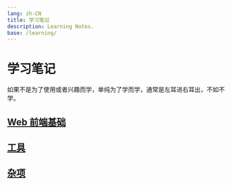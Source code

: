 ```yaml
---
lang: zh-CN
title: 学习笔记
description: Learning Notes.
base: /learning/
---
```

# 学习笔记

如果不是为了使用或者兴趣而学，单纯为了学而学，通常是左耳进右耳出，不如不学。

## [Web 前端基础](./web-foundation/)

## [工具](./tools/)

## [杂项](./others/)
